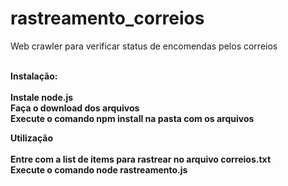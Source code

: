 # rastreamento_correios
Web crawler para verificar status de encomendas pelos correios
<br><br>

<b>Instalação:<b> <br><br>
Instale node.js<br>
Faça o download dos arquivos<br>
Execute o comando npm install na pasta com os arquivos<br>

<b>Utilização<b><br><br>
Entre com a list de items para rastrear no arquivo correios.txt<br>
Execute o comando node rastreamento.js<br>
